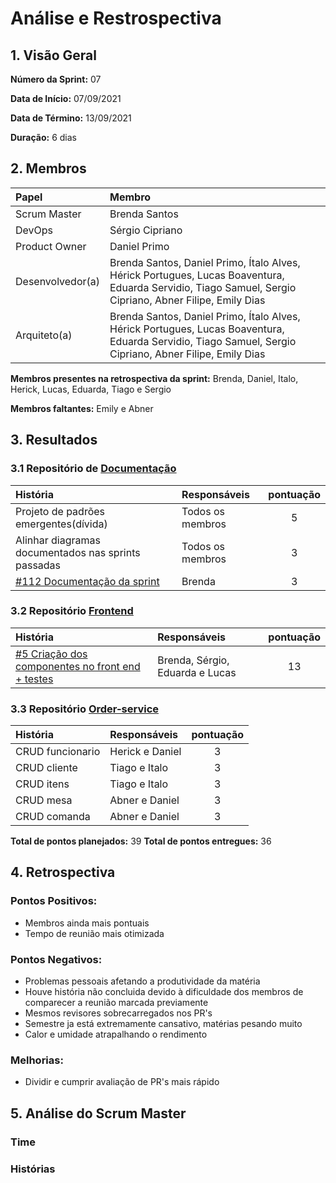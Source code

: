 # Análise e Restrospectiva

## 1. Visão Geral

**Número da Sprint:** 07    

**Data de Início:** 07/09/2021   

**Data de Término:** 13/09/2021   

**Duração:** 6 dias 

## 2. Membros
|      Papel       |          Membro            |
| :--------------  | :-----------------------   |
|    Scrum Master  |       Brenda Santos        |
|      DevOps      |      Sérgio Cipriano       |
|   Product Owner  |       Daniel Primo         |
| Desenvolvedor(a) |Brenda Santos, Daniel Primo, Ítalo Alves, Hérick Portugues, Lucas Boaventura, Eduarda Servidio, Tiago Samuel, Sergio Cipriano, Abner Filipe, Emily Dias |
|   Arquiteto(a)   |Brenda Santos, Daniel Primo, Ítalo Alves, Hérick Portugues, Lucas Boaventura, Eduarda Servidio, Tiago Samuel, Sergio Cipriano, Abner Filipe, Emily Dias| 

**Membros presentes na retrospectiva da sprint:** Brenda, Daniel, Italo, Herick, Lucas, Eduarda, Tiago e Sergio      

**Membros faltantes:** Emily e Abner

## 3. Resultados

### 3.1 Repositório de [Documentação](https://github.com/UnBArqDsw2021-1/2021.1_G02_TaNaMesa_docs)
|  História  | Responsáveis  | pontuação |
| :--------  | :-----------  | :-------: |
| Projeto de padrões emergentes(dívida) | Todos os membros | 5 | Concluido |
| Alinhar diagramas documentados nas sprints passadas | Todos os membros | 3 | Não concluido |
| [#112 Documentação da sprint](https://github.com/UnBArqDsw2021-1/2021.1_G02_TaNaMesa_docs/issues/112) | Brenda | 3 | Concluido |

### 3.2 Repositório [Frontend](https://github.com/UnBArqDsw2021-1/2021.1_G02_TaNaMesa_Frontend)
|  História  | Responsáveis  | pontuação |
| :--------  | :-----------  | :-------: |
| [#5 Criação dos componentes no front end + testes](https://github.com/UnBArqDsw2021-1/2021.1_G02_TaNaMesa_Frontend/issues/5) | Brenda, Sérgio, Eduarda e Lucas | 13 | Concluido |

### 3.3 Repositório [Order-service](https://github.com/UnBArqDsw2021-1/2021.1_G02_TaNaMesa_Order_Service)
|     História     |  Responsáveis   | pontuação |
| :--------------  | :-------------  | :-------: |
| CRUD funcionario | Herick e Daniel | 3 | Concluido |
| CRUD cliente     | Tiago e Italo   | 3 | Concluido |
| CRUD itens       | Tiago e Italo   | 3 | Concluido |
| CRUD mesa        | Abner e Daniel  | 3 | Concluido |
| CRUD comanda     | Abner e Daniel  | 3 | Concluido |

**Total de pontos planejados:** 39
**Total de pontos entregues:** 36

## 4. Retrospectiva

### Pontos Positivos:
* Membros ainda mais pontuais
* Tempo de reunião mais otimizada

### Pontos Negativos:
* Problemas pessoais afetando a produtividade da matéria
* Houve história não concluida devido à dificuldade dos membros de comparecer a reunião marcada previamente
* Mesmos revisores sobrecarregados nos PR's
* Semestre ja está extremamente cansativo, matérias pesando muito
* Calor e umidade atrapalhando o rendimento

### Melhorias:
* Dividir e cumprir avaliação de PR's mais rápido

## 5. Análise do Scrum Master
### Time


### Histórias

